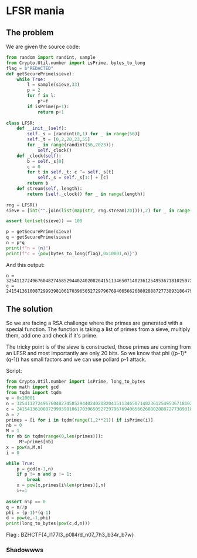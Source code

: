 
# LFSR mania

## The problem

We are given the source code:
```py
from random import randint, sample
from Crypto.Util.number import isPrime, bytes_to_long
flag = b"REDACTED"
def getSecurePrime(sieve):
	while True:
		l = sample(sieve,33)
		p = 2
		for f in l:
			p*=f
		if isPrime(p+1):
			return p+1
			
class LFSR:
	def __init__(self):
		self._s = [randint(0,1) for _ in range(56)]
		self._t = [0,2,20,23,55]
		for _ in range(randint(56,2023)):
			self._clock()
	def _clock(self):
		b = self._s[0]
		c = 0
		for t in self._t: c ^= self._s[t]
			self._s = self._s[1:] + [c]
		return b
	def stream(self, length):
		return [self._clock() for _ in range(length)]
		
rng = LFSR()
sieve = [int("".join(list(map(str, rng.stream(20)))),2) for _ in range(100)]

assert len(set(sieve)) == 100

p = getSecurePrime(sieve)
q = getSecurePrime(sieve)
n = p*q
print(f"n = {n}")
print(f"c = {pow(bytes_to_long(flag),0x10001,n)}")
```
And this output:
```
n = 32541127249676048274585294402402082041511346507140236125495367181025972412444596253951837525730727065130470995715340459822998513905305027287744911728598215459428687319994758662626235616728836195964751714247360647511726490408053929996688465628986053017961048202770753597787338727666252712403987020209769680439318652190578663503570207150781051067370023042416640000001
c = 2415413610087299939810617039650527297967694065662688028887277389318647900367452472147640886200014619727675108895968999911805080445054088264331314710831725399596057093601387084458600514464288817534610697880503331477205172488927877771388096528107170147223329601398494646270223732932367150735270360700520360821859025997610152427468326489059226944840699701327692437725
```

## The solution

So we are facing a RSA challenge where the primes are generated with a special function. The function is taking a list of primes from a sieve, multiply them, add one and check if it's prime.

The tricky point is of the sieve is constructed, those primes are coming from an LFSR and most importantly are only 20 bits. So we know that phi ((p-1)*(q-1)) has small factors and we can use pollard p-1 attack.

Script:
```py
from Crypto.Util.number import isPrime, long_to_bytes
from math import gcd
from tqdm import tqdm
e = 0x10001
n = 32541127249676048274585294402402082041511346507140236125495367181025972412444596253951837525730727065130470995715340459822998513905305027287744911728598215459428687319994758662626235616728836195964751714247360647511726490408053929996688465628986053017961048202770753597787338727666252712403987020209769680439318652190578663503570207150781051067370023042416640000001
c = 2415413610087299939810617039650527297967694065662688028887277389318647900367452472147640886200014619727675108895968999911805080445054088264331314710831725399596057093601387084458600514464288817534610697880503331477205172488927877771388096528107170147223329601398494646270223732932367150735270360700520360821859025997610152427468326489059226944840699701327692437725
a = 2
primes = [i for i in tqdm(range(1,2**21)) if isPrime(i)]
nb = 0
M = 1
for nb in tqdm(range(0,len(primes))):
	 M*=primes[nb]
x = pow(a,M,n)
i = 0

while True:
	p = gcd(x-1,n) 
	if p != n and p != 1:
		break
	x = pow(x,primes[i%len(primes)],n)
	i+=1
	
assert n%p == 0
q = n//p
phi = (p-1)*(q-1)
d = pow(e,-1,phi)
print(long_to_bytes(pow(c,d,n)))
```

Flag : BZHCTF{4_l177l3_p0ll4rd_n07_7h3_b34r_b7w}

### Shadowwws
